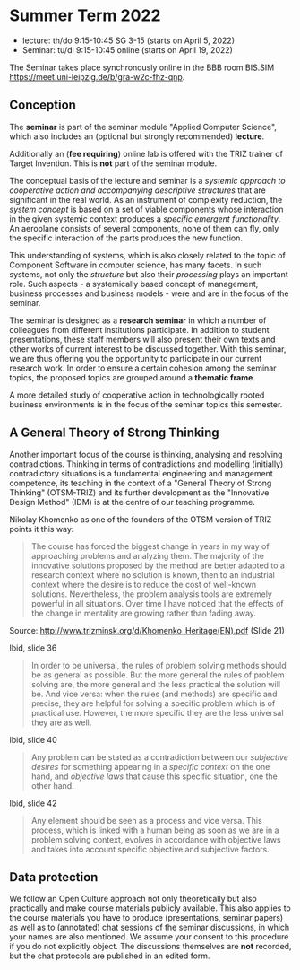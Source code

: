 # Summer Term 2022

* lecture: th/do 9:15-10:45 SG 3-15 (starts on April 5, 2022) 
* Seminar: tu/di 9:15-10:45 online (starts on April 19, 2022)

The Seminar takes place synchronously online in the BBB room BIS.SIM
<https://meet.uni-leipzig.de/b/gra-w2c-fhz-qnp>.

## Conception

The __seminar__ is part of the seminar module "Applied Computer Science",
which also includes an (optional but strongly recommended) __lecture__.

Additionally an (__fee requiring__) online lab is offered with the TRIZ
trainer of Target Invention.  This is __not__ part of the seminar module. 

The conceptual basis of the lecture and seminar is a _systemic approach to
cooperative action and accompanying descriptive structures_ that are
significant in the real world. As an instrument of complexity reduction, the
_system concept_ is based on a set of viable components whose interaction in
the given systemic context produces a _specific emergent functionality_. An
aeroplane consists of several components, none of them can fly, only the
specific interaction of the parts produces the new function.

This understanding of systems, which is also closely related to the topic of
Component Software in computer science, has many facets. In such systems, not
only the _structure_ but also their _processing_ plays an important role. Such
aspects - a systemically based concept of management, business processes and
business models - were and are in the focus of the seminar.

The seminar is designed as a __research seminar__ in which a number of
colleagues from different institutions participate.  In addition to student
presentations, these staff members will also present their own texts and other
works of current interest to be discussed together. With this seminar, we are
thus offering you the opportunity to participate in our current research work.
In order to ensure a certain cohesion among the seminar topics, the proposed
topics are grouped around a __thematic frame__.

A more detailed study of cooperative action in technologically rooted business
environments is in the focus of the seminar topics this semester.

## A General Theory of Strong Thinking

Another important focus of the course is thinking, analysing and resolving
contradictions. Thinking in terms of contradictions and modelling (initially)
contradictory situations is a fundamental engineering and management
competence, its teaching in the context of a "General Theory of Strong
Thinking" (OTSM-TRIZ) and its further development as the "Innovative Design
Method" (IDM) is at the centre of our teaching programme.

Nikolay Khomenko as one of the founders of the OTSM version of TRIZ points it
this way:
> The course has forced the biggest change in years in my way of approaching
> problems and analyzing them. The majority of the innovative solutions
> proposed by the method are better adapted to a research context where no
> solution is known, then to an industrial context where the desire is to
> reduce the cost of well-known solutions. Nevertheless, the problem analysis
> tools are extremely powerful in all situations. Over time I have noticed
> that the effects of the change in mentality are growing rather than fading
> away.

Source: <http://www.trizminsk.org/d/Khomenko_Heritage(EN).pdf> (Slide 21)

Ibid, slide 36
> In order to be universal, the rules of problem solving methods should be as
> general as possible. But the more general the rules of problem solving are,
> the more general and the less practical the solution will be. And vice
> versa: when the rules (and methods) are specific and precise, they are
> helpful for solving a specific problem which is of practical use.  However,
> the more specific they are the less universal they are as well.

Ibid, slide 40
> Any problem can be stated as a contradiction between our _subjective
> desires_ for something appearing in a _specific context_ on the one hand,
> and _objective laws_ that cause this specific situation, one the other hand.

Ibid, slide 42
> Any element should be seen as a process and vice versa. This process, which
> is linked with a human being as soon as we are in a problem solving context,
> evolves in accordance with objective laws and takes into account specific
> objective and subjective factors.

## Data protection

We follow an Open Culture approach not only theoretically but also practically
and make course materials publicly available.  This also applies to the course
materials you have to produce (presentations, seminar papers) as well as to
(annotated) chat sessions of the seminar discussions, in which your names are
also mentioned.  We assume your consent to this procedure if you do not
explicitly object.  The discussions themselves are __not__ recorded, but the
chat protocols are published in an edited form.
